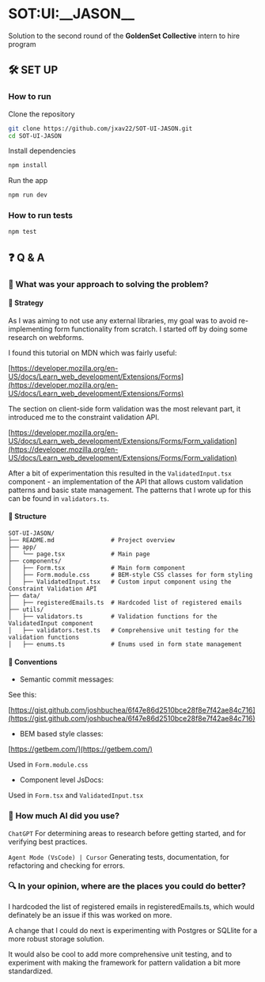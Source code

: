 # SOT:UI:\_\_JASON\_\_

Solution to the second round of the __GoldenSet Collective__ intern to hire program

## 🛠️ SET UP

### How to run 

Clone the repository

```bash
git clone https://github.com/jxav22/SOT-UI-JASON.git
cd SOT-UI-JASON
```

Install dependencies

```bash
npm install
```

Run the app

```bash
npm run dev
```

### How to run tests

```bash
npm test
```

## ❓ Q & A

### 🧭 What was your approach to solving the problem?

#### 📝 Strategy

As I was aiming to not use any external libraries, my goal was to avoid re-implementing form functionality from scratch. I started off by doing some research on webforms.

I found this tutorial on MDN which was fairly useful:

[https://developer.mozilla.org/en-US/docs/Learn_web_development/Extensions/Forms](https://developer.mozilla.org/en-US/docs/Learn_web_development/Extensions/Forms)

The section on client-side form validation was the most relevant part, it introduced me to the constraint validation API. 

[https://developer.mozilla.org/en-US/docs/Learn_web_development/Extensions/Forms/Form_validation](https://developer.mozilla.org/en-US/docs/Learn_web_development/Extensions/Forms/Form_validation)

After a bit of experimentation this resulted in the `ValidatedInput.tsx` component - an implementation of the API that allows custom validation patterns and basic state management. The patterns that I wrote up for this can be found in `validators.ts`.

#### 📁 Structure

```
SOT-UI-JASON/
├── README.md                # Project overview
├── app/
│   └── page.tsx             # Main page
├── components/
│   ├── Form.tsx             # Main form component
│   ├── Form.module.css      # BEM-style CSS classes for form styling
│   ├── ValidatedInput.tsx   # Custom input component using the Constraint Validation API
├── data/                    
│   ├── registeredEmails.ts  # Hardcoded list of registered emails
├── utils/
│   ├── validators.ts        # Validation functions for the ValidatedInput component
│   ├── validators.test.ts   # Comprehensive unit testing for the validation functions
│   ├── enums.ts             # Enums used in form state management

```
#### 📐 Conventions

- Semantic commit messages:

See this:
    
[https://gist.github.com/joshbuchea/6f47e86d2510bce28f8e7f42ae84c716](https://gist.github.com/joshbuchea/6f47e86d2510bce28f8e7f42ae84c716)

- BEM based style classes:

[https://getbem.com/](https://getbem.com/)

Used in `Form.module.css`

- Component level JsDocs:

Used in `Form.tsx` and `ValidatedInput.tsx`

### 🤖 How much AI did you use?

`ChatGPT`
For determining areas to research before getting started, and for verifying best practices.  

`Agent Mode (VsCode) | Cursor`
Generating tests, documentation, for refactoring and checking for errors.

### 🔍 In your opinion, where are the places you could do better?

I hardcoded the list of registered emails in registeredEmails.ts, which would definately be an issue if this was worked on more. 

A change that I could do next is experimenting with Postgres or SQLlite for a more robust storage solution. 

It would also be cool to add more comprehensive unit testing, and to experiment with making the framework for pattern validation a bit more standardized. 

